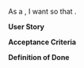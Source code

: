 As a <type of user>, I want <a goal> so that <benefit>.

**User Story**

**Acceptance Criteria**

**Definition of Done**
